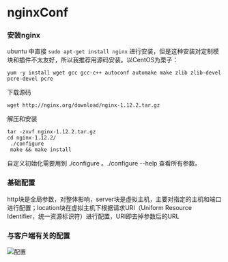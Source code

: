 # nginxConf
### 安装nginx
ubuntu 中直接
`
sudo apt-get install nginx
`
进行安装，但是这种安装对定制模块和插件不太友好，所以我推荐用源码安装。以CentOS为栗子：
```
yum -y install wget gcc gcc-c++ autoconf automake make zlib zlib-devel pcre-devel pcre
````
下载源码
```
wget http://nginx.org/download/nginx-1.12.2.tar.gz
```
解压和安装
```
tar -zxvf nginx-1.12.2.tar.gz
cd nginx-1.12.2/
 ./configure
 make && make install
```
自定义初始化需要用到 ./configure 。./configure --help 查看所有参数。

### 基础配置
http块是全局参数，对整体影响，server块是虚拟主机，主要对指定的主机和端口进行配置；location块在虚拟主机下根据请求URI（Uniform Resource Identifier，统一资源标识符）进行配置，URI即去掉参数后的URL
### 与客户端有关的配置
![配置](img/220.jpeg)
